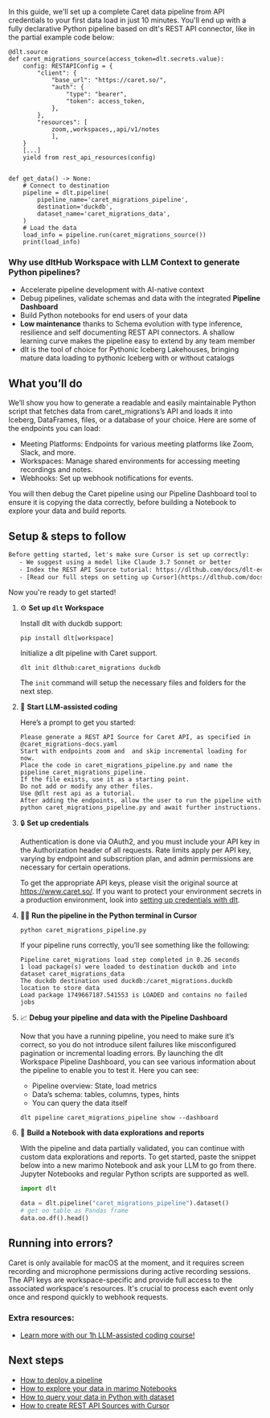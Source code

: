 In this guide, we'll set up a complete Caret data pipeline from API credentials to your first data load in just 10 minutes. You'll end up with a fully declarative Python pipeline based on dlt's REST API connector, like in the partial example code below:

```python-outcome
@dlt.source
def caret_migrations_source(access_token=dlt.secrets.value):
    config: RESTAPIConfig = {
        "client": {
            "base_url": "https://caret.so/",
            "auth": {
                "type": "bearer",
                "token": access_token,
            },
        },
        "resources": [
            zoom,,workspaces,,api/v1/notes
            ],
    }
    [...]
    yield from rest_api_resources(config)


def get_data() -> None:
    # Connect to destination
    pipeline = dlt.pipeline(
        pipeline_name='caret_migrations_pipeline',
        destination='duckdb',
        dataset_name='caret_migrations_data', 
    )
    # Load the data
    load_info = pipeline.run(caret_migrations_source())
    print(load_info) 
```

### Why use dltHub Workspace with LLM Context to generate Python pipelines?

- Accelerate pipeline development with AI-native context
- Debug pipelines, validate schemas and data with the integrated **Pipeline Dashboard**
- Build Python notebooks for end users of your data
- **Low maintenance** thanks to Schema evolution with type inference, resilience and self documenting REST API connectors. A shallow learning curve makes the pipeline easy to extend by any team member
- dlt is the tool of choice for Pythonic Iceberg Lakehouses, bringing mature data loading to pythonic Iceberg with or without catalogs

## What you’ll do

We’ll show you how to generate a readable and easily maintainable Python script that fetches data from caret_migrations’s API and loads it into Iceberg, DataFrames, files, or a database of your choice. Here are some of the endpoints you can load:

- Meeting Platforms: Endpoints for various meeting platforms like Zoom, Slack, and more.
- Workspaces: Manage shared environments for accessing meeting recordings and notes.
- Webhooks: Set up webhook notifications for events.

You will then debug the Caret pipeline using our Pipeline Dashboard tool to ensure it is copying the data correctly, before building a Notebook to explore your data and build reports.

## Setup & steps to follow

```default
Before getting started, let's make sure Cursor is set up correctly:
   - We suggest using a model like Claude 3.7 Sonnet or better
   - Index the REST API Source tutorial: https://dlthub.com/docs/dlt-ecosystem/verified-sources/rest_api/ and add it to context as **@dlt rest api**
   - [Read our full steps on setting up Cursor](https://dlthub.com/docs/dlt-ecosystem/llm-tooling/cursor-restapi#23-configuring-cursor-with-documentation)
```

Now you're ready to get started!

1. ⚙️ **Set up `dlt` Workspace**
    
    Install dlt with duckdb support:
    ```shell
    pip install dlt[workspace]
    ```

    Initialize a dlt pipeline with Caret support.
    ```shell
    dlt init dlthub:caret_migrations duckdb
    ```

    The `init` command will setup the necessary files and folders for the next step.
    
2. 🤠 **Start LLM-assisted coding**
    
    Here’s a prompt to get you started:
    
    ```prompt
    Please generate a REST API Source for Caret API, as specified in @caret_migrations-docs.yaml 
    Start with endpoints zoom and  and skip incremental loading for now. 
    Place the code in caret_migrations_pipeline.py and name the pipeline caret_migrations_pipeline. 
    If the file exists, use it as a starting point. 
    Do not add or modify any other files. 
    Use @dlt rest api as a tutorial. 
    After adding the endpoints, allow the user to run the pipeline with python caret_migrations_pipeline.py and await further instructions.
    ```

    
3. 🔒 **Set up credentials** 
    
    Authentication is done via OAuth2, and you must include your API key in the Authorization header of all requests. Rate limits apply per API key, varying by endpoint and subscription plan, and admin permissions are necessary for certain operations.
    
    To get the appropriate API keys, please visit the original source at https://www.caret.so/.
    If you want to protect your environment secrets in a production environment, look into [setting up credentials with dlt](https://dlthub.com/docs/walkthroughs/add_credentials).
    
4. 🏃‍♀️ **Run the pipeline in the Python terminal in Cursor**
    
    ```shell
    python caret_migrations_pipeline.py
    ```
    
    If your pipeline runs correctly, you’ll see something like the following:
    
    ```shell
    Pipeline caret_migrations load step completed in 0.26 seconds
    1 load package(s) were loaded to destination duckdb and into dataset caret_migrations_data
    The duckdb destination used duckdb:/caret_migrations.duckdb location to store data
    Load package 1749667187.541553 is LOADED and contains no failed jobs
    ```
    
5. 📈 **Debug your pipeline and data with the Pipeline Dashboard**

    Now that you have a running pipeline, you need to make sure it’s correct, so you do not introduce silent failures like misconfigured pagination or incremental loading errors. By launching the dlt Workspace Pipeline Dashboard, you can see various information about the pipeline to enable you to test it. Here you can see:
    - Pipeline overview: State, load metrics
    - Data’s schema: tables, columns, types, hints
    - You can query the data itself
    
    ```shell
    dlt pipeline caret_migrations_pipeline show --dashboard
    ```
    
6. 🐍 **Build a Notebook with data explorations and reports**

    With the pipeline and data partially validated, you can continue with custom data explorations and reports. To get started, paste the snippet below into a new marimo Notebook and ask your LLM to go from there. Jupyter Notebooks and regular Python scripts are supported as well.

    
    ```python
    import dlt

   data = dlt.pipeline("caret_migrations_pipeline").dataset()
   # get oo table as Pandas frame
   data.oo.df().head()
    ```

## Running into errors?

Caret is only available for macOS at the moment, and it requires screen recording and microphone permissions during active recording sessions. The API keys are workspace-specific and provide full access to the associated workspace's resources. It's crucial to process each event only once and respond quickly to webhook requests.

### Extra resources:

- [Learn more with our 1h LLM-assisted coding course!](https://www.youtube.com/watch?v=GGid70rnJuM)

## Next steps

- [How to deploy a pipeline](https://dlthub.com/docs/walkthroughs/deploy-a-pipeline)
- [How to explore your data in marimo Notebooks](https://dlthub.com/docs/general-usage/dataset-access/marimo)
- [How to query your data in Python with dataset](https://dlthub.com/docs/general-usage/dataset-access/dataset)
- [How to create REST API Sources with Cursor](https://dlthub.com/docs/dlt-ecosystem/llm-tooling/cursor-restapi)